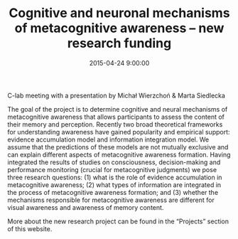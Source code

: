 ﻿---
layout: post
title:  "Cognitive and neuronal mechanisms of metacognitive awareness – new research funding"
date:   2015-04-24 9:00:00
image: /images/3.jpg
---

C-lab meeting with a presentation by Michał Wierzchoń & Marta Siedlecka

The goal of the project is to determine cognitive and neural mechanisms of metacognitive awareness that allows participants to assess the content of their memory and perception. Recently two broad theoretical frameworks for understanding awareness have gained popularity and empirical support: evidence accumulation model and information integration model. We assume that the predictions of these models are not mutually exclusive and can explain different aspects of metacognitive awareness formation. Having integrated the results of studies on consciousness, decision-making and performance monitoring (crucial for metacognitive judgments) we pose three research questions: (1) what is the role of evidence accumulation in metacognitive awareness; (2) what types of information are integrated in the process of metacognitive awareness formation; and (3) whether the mechanisms responsible for metacognitive awareness are different for visual awareness and awareness of memory content.

More about the new research project can be found in the “Projects” section of this website.
